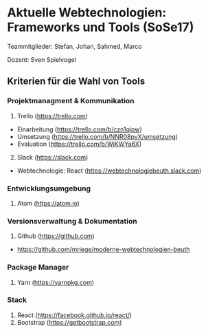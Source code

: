 # Aktuelle Webtechnologien: Frameworks und Tools (SoSe17)

Teammitglieder: Stefan, Johan, Sahmed, Marco 

Dozent: Sven Spielvogel

## Kriterien für die Wahl von Tools

### Projektmanagment & Kommunikation
1) Trello (https://trello.com)
* Einarbeitung (https://trello.com/b/czn1qipw)
* Umsetzung (https://trello.com/b/NNR08pvX/umsetzung)
* Evaluation (https://trello.com/b/WiKWYa6X)

2) Slack (https://slack.com)
* Webtechnologie: React (https://webtechnologiebeuth.slack.com)

### Entwicklungsumgebung
1) Atom (https://atom.io)

### Versionsverwaltung & Dokumentation
1) Github (https://github.com)
* https://github.com/mriege/moderne-webtechnologien-beuth

### Package Manager
1) Yarn (https://yarnpkg.com)

### Stack
1) React (https://facebook.github.io/react/)
2) Bootstrap (https://getbootstrap.com)
